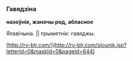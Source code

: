 ### Гавядзіна
**назоўнік, жаночы род, абласное**

Ялавічына. || прыметнік: гавяджы.

<a rel="author">[http://rv-blr.com/](http://rv-blr.com/slounik.jsp?letterId=0&maskId=0&pageId=644)</a>
